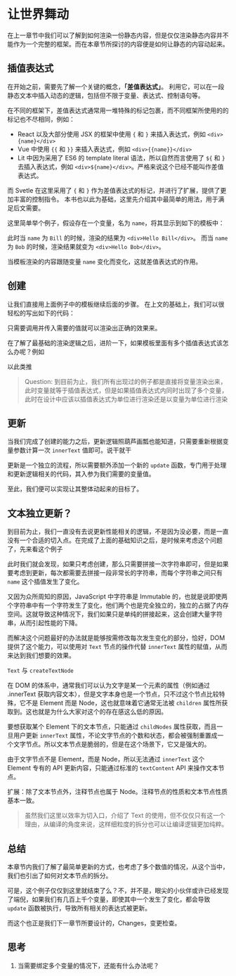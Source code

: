 # 让世界舞动

在上一章节中我们可以了解到如何渲染一份静态内容，但是仅仅渲染静态内容并不能作为一个完整的框架。而在本章节所探讨的内容便是如何让静态的内容动起来。

## 插值表达式

在开始之前，需要先了解一个关键的概念，**「差值表达式」**。
利用它，可以在一段静态文本中插入动态的逻辑，包括但不限于变量、表达式、控制语句等。

在不同的框架下，差值表达式通常用一堆特殊的标记包裹，而不同框架所使用的的标记也不尽相同，例如：

- React 以及大部分使用 JSX 的框架中使用 `{` 和 `}` 来插入表达式，例如 `<div>{name}</div>`
- Vue 中使用 `{{` 和 `}}` 来插入表达式，例如 `<div>{{name}}</div>`
- Lit 中因为采用了 ES6 的 template literal 语法，所以自然而言使用了 `${` 和 `}` 去插入表达式，例如 `<div>${name}</div>`。严格来说这个已经不能叫作差值表达式。

而 Svetle 在这里采用了 `{` 和 `}` 作为差值表达式的标记，并进行了扩展，提供了更加丰富的控制指令。
本书也以此为基础，这里先介绍其中最简单的用法，用于满足后文需要。

这里简单举个例子，假设存在一个变量，名为 `name`，将其显示到如下的模板中：

<md-code ref="02/simple.html"></md-code>

此时当 `name` 为 `Bill` 的时候，渲染的结果为 `<div>Hello Bill</div>`。
而当 `name` 为 `Bob` 的时候，渲染结果就变为 `<div>Hello Bob</div>`。

当模板渲染的内容跟随变量 `name` 变化而变化，这就差值表达式的作用。

## 创建

让我们直接用上面例子中的模板继续后面的步骤。
在上文的基础上，我们可以很轻松的写出如下的代码：

<md-code ref="02/simple-create.ts"></md-code>

只需要调用并传入需要的值就可以渲染出正确的效果来。

在了解了最基础的渲染逻辑之后，进阶一下，如果模板里面有多个插值表达式该怎么办呢？例如

<md-code ref="02/multi-var.html"></md-code>

以此类推

<md-code diff="02/simple-create.ts,02/multi-var.ts"></md-code>

> Question: 到目前为止，我们所有出现过的例子都是直接将变量渲染出来，此时变量就等于插值表达式，但是如果插值表达式内同时出现了多个变量，此时在设计中应该以插值表达式为单位进行渲染还是以变量为单位进行渲染

## 更新

当我们完成了创建的能力之后，更新逻辑照葫芦画瓢也能知道，只需要重新根据变量参数计算一次 `innerText` 值即可。说干就干

更新是一个独立的流程，所以需要额外添加一个新的 `update` 函数，专门用于处理和更新逻辑相关的代码，其入参为我们需要的变量值。

<md-code diff="02/multi-var.ts,02/update-multi-var.ts"></md-code>

至此，我们便可以实现让其整体动起来的目标了。

## 文本独立更新？

到目前为止，我们一直没有去说更新性能相关的逻辑，不是因为没必要，而是一直没有一个合适的切入点。在完成了上面的基础知识之后，是时候来考虑这个问题了，先来看这个例子

<md-code ref="02/more-static.html"></md-code>

此时我们就会发现，如果只考虑创建，那么只需要拼接一次字符串即可，但是如果要考虑到更新，每次都需要去拼接一段非常长的字符串，而每个字符串之间只有 `name` 这个插值发生了变化。

又因为众所周知的原因，JavaScript 中字符串是 Immutable 的，也就是说即使两个字符串中有一个字符发生了变化，他们两个也是完全独立的，独立的占据了内存空间。这就导致这种情况下，我们如果只是单纯的拼接起来，这会创建大量字符串，从而引起性能的下降。

而解决这个问题最好的办法就是能够按需修改每次发生变化的部分，恰好，DOM 提供了这个能力，可以使用对 `Text` 节点的操作代替 `innerText` 属性的赋值，从而来达到我们想要的效果。

<md-code ref="02/more-static.ts"></md-code>

<md-note type="preknowledge">

<md-note-title link="https://developer.mozilla.org/en-US/docs/Web/API/Document/createTextNode">

`Text` 与 `createTextNode`

</md-note-title>

在 DOM 的体系中，通常我们可以认为文字是某一个元素的属性（例如通过 .innerText 获取内容文本），但是文字本身也是一个节点，只不过这个节点比较特殊，它不是 Element 而是 Node，这也就意味着它通常无法被 `children` 属性所获取到。这也就是为什么大家对这个的存在感这么低的原因。

要想获取某个 Element 下的文本节点，只能通过 `childNodes` 属性获取，而且一旦用户更新 `innerText` 属性，不论文字节点的个数和状态，都会被强制重置成一个文字节点。所以文本节点是脆弱的，但是在这个场景下，它又是强大的。

由于文字节点不是 Element，而是 Node，所以无法通过 `innerText` 这个 Element 专有的 API 更新内容，只能通过标准的 `textContent` API 来操作文本节点。

扩展：除了文本节点外，注释节点也属于 Node。注释节点的性质和文本节点性质基本一致。

</md-note>

> 虽然我们这里以效率为切入口，介绍了 Text 的使用，但不仅仅只有这一个理由，从编译的角度来说，这样细粒度的拆分也可以让编译逻辑更加纯粹。

## 总结

本章节内我们了解了最简单更新的方式，也考虑了多个数值的情况，从这个当中，我们也引出了如何对文本节点的拆分。

可是，这个例子仅仅到这里就结束了么？不，并不是，眼尖的小伙伴或许已经发现了端倪，如果我们有几百上千个变量，即使其中一个发生了变化，都会导致 `update` 函数被执行，导致所有相关的表达式被更新。

而这个也正是我们下一章节所要设计的，Changes，变更检查。

## 思考

1. 当需要绑定多个变量的情况下，还能有什么办法呢？
